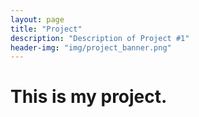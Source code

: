 ```yaml
---
layout: page
title: "Project"
description: "Description of Project #1"
header-img: "img/project_banner.png"
---
```


# This is my project.